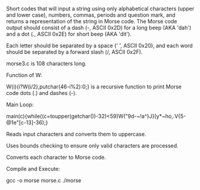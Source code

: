Short codes that will input a string using only alphabetical characters (upper and lower case), numbers, commas, periods and question mark, and returns a representation of the string in Morse code. The Morse code output should consist of a dash (-, ASCII 0x2D) for a long beep (AKA 'dah') and a dot (., ASCII 0x2E) for short beep (AKA 'dit').

Each letter should be separated by a space (' ', ASCII 0x20), and each word should be separated by a forward slash (/, ASCII 0x2F).

morse3.c is 108 characters long.

Function of W: 

W(i){i?W(i/2),putchar(46-i%2):0;} is a recursive function to print Morse code dots (.) and dashes (-).

Main Loop: 

main(c){while((c=toupper(getchar())-32)<59)W("9d-~!a^}J}[y*~ho,.V{5-@1e"[c-13]-36);}

Reads input characters and converts them to uppercase.

Uses bounds checking to ensure only valid characters are processed.

Converts each character to Morse code.

Compile and Execute: 

gcc -o morse morse.c
./morse
